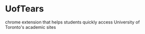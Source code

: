 # UofTears
chrome extension that helps students quickly access University of Toronto's academic sites

